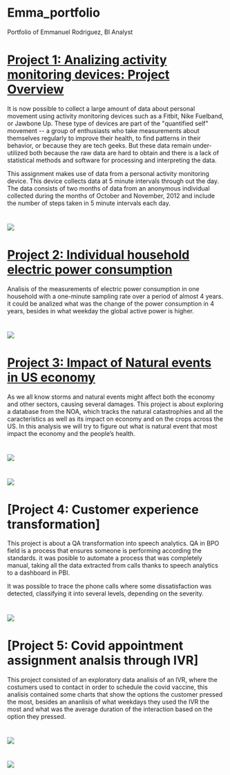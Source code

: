 # Emma_portfolio
Portfolio of Emmanuel Rodriguez, BI Analyst

# [Project 1: Analizing activity monitoring devices: Project Overview](https://github.com/emmarod1996/RepData_PeerAssessment1)
It is now possible to collect a large amount of data about personal movement using activity monitoring devices such as a Fitbit, Nike Fuelband, or Jawbone Up. These type of devices are part of the "quantified self" movement -- a group of enthusiasts who take measurements about themselves regularly to improve their health, to find patterns in their behavior, or because they are tech geeks. But these data remain under-utilized both because the raw data are hard to obtain and there is a lack of statistical methods and software for processing and interpreting the data.

This assignment makes use of data from a personal activity monitoring device. This device collects data at 5 minute intervals through out the day. The data consists of two months of data from an anonymous individual collected during the months of October and November, 2012 and include the number of steps taken in 5 minute intervals each day.

# ![](https://github.com/emmarod1996/Emma_portfolio/blob/main/images/plot_4.png)

# [Project 2: Individual household electric power consumption](https://github.com/emmarod1996/GCD_Project_Course)
Analisis of the measurements of electric power consumption in one household with a one-minute sampling rate over a period of 
almost 4 years. it could be analized what was the change of the power consumption in 4 years, besides in what weekday the global
active power is higher.

# ![](https://github.com/emmarod1996/Emma_portfolio/blob/main/images/plot_3.png)

# [Project 3: Impact of Natural events in US economy](https://github.com/emmarod1996/impact_events)
As we all know storms and natural events might affect both the economy and other sectors, causing several
damages.
This project is about exploring a database from the NOA, which tracks the natural catastrophies and all the
caracteristics as well as its impact on economy and on the crops across the US.
In this analysis we will try to figure out what is natural event that most impact the economy and the people’s
health.

# ![](https://github.com/emmarod1996/Emma_portfolio/blob/main/images/Captura.PNG)
# ![](https://github.com/emmarod1996/Emma_portfolio/blob/main/images/Captura2.PNG)

# [Project 4: Customer experience transformation]
This project is about a QA transformation into speech analytics. QA in BPO field is a process that ensures someone is 
performing according the standards. it was posible to automate a process that was completely
manual, taking all the data extracted from calls thanks to speech analytics to a dashboard in PBI.

It was possible to trace the phone calls where some dissatisfaction was detected, classifying it into
several levels, depending on the severity.

# ![](https://github.com/emmarod1996/Emma_portfolio/blob/main/images/Captura3.PNG)

# [Project 5: Covid appointment assignment analsis through IVR]
This project consisted of an exploratory data analisis of an IVR, where the costumers used to contact in order to
schedule the covid vaccine, this analisis contained some charts that show the options the customer pressed the most, besides
an ananlisis of what weekdays they used the IVR the most and what was the average duration of the interaction based on the option they pressed.

# ![](https://github.com/emmarod1996/Emma_portfolio/blob/main/images/Duracion%20Interacciones_2.png)
# ![](https://github.com/emmarod1996/Emma_portfolio/blob/main/images/interacciones%20dia%20semana%20por%20c.png)


